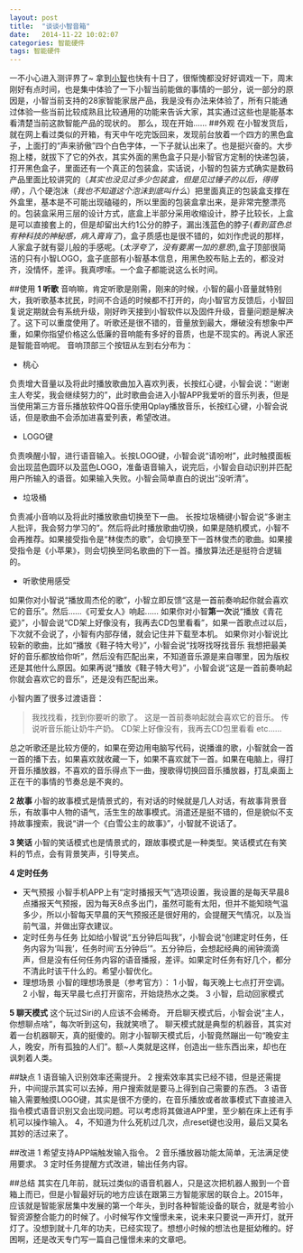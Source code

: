 ```yaml
---
layout: post
title:  "谈谈小智音箱"
date:   2014-11-22 10:02:07
categories: 智能硬件
tags: 智能硬件
---
```

一不小心进入测评界了~
拿到[小智](http://www.smallzhi.com/)也快有十日了，很惭愧都没好好调戏一下，周末刚好有点时间，也是集中体验了一下小智当前能做的事情的一部分，说一部分的原因是，小智当前支持的28家智能家居产品，我是没有办法来体验了，所有只能通过体验一些当前比较成熟且比较通用的功能来告诉大家，其实通过这些也是能基本看清楚当前这款智能产品的现状的。
那么，现在开始......
##外观
在小智发货后，就在网上看过类似的开箱，有天中午吃完饭回来，发现前台放着一个四方的黑色盒子，上面打的“声来骄傲”四个白色字体，一下子就认出来了。也是挺兴奋的。大步抱上楼，就拔下了它的外衣，其实外面的黑色盒子只是小智官方定制的快递包装，打开黑色盒子，里面还有一个真正的包装盒，实话说，小智的包装方式确实是数码产品里面比较讲究的（*其实也没见过多少包装盒，但是见过锤子的以后，得得得*），八个硬泡沫（*我也不知道这个泡沫到底叫什么*）把里面真正的包装盒支撑在外盒里，基本是不可能出现磕碰的，所以里面的包装盒拿出来，是非常完整漂亮的。包装盒采用三层的设计方式，底盒上半部分采用收缩设计，脖子比较长，上盒是可以直接套上的，但是却留出大约1公分的脖子，漏出浅蓝色的脖子(*看到蓝色总有种科技的神秘感，病入膏肓了*)，盒子质感也是很不错的，如刘作虎说的那样，人家盒子就有婴儿般的手感呢。(*太浮夸了，没有要黑一加的意思*),盒子顶部很简洁的只有小智LOGO，盒子底部有小智基本信息，用黑色胶布贴上去的，都没对齐，没情怀，差评。我真啰嗦。一个盒子都能说这么长时间。

##使用
**1  听歌**
音响嘛，肯定听歌是刚需，刚来的时候，小智的最小音量就特别大，我听歌基本扰民，时间不合适的时候都不打开的，向小智官方反馈后，小智回复说定期就会有系统升级，刚好昨天接到小智软件以及固件升级，音量问题是解决了。这下可以重度使用了。听歌还是很不错的，音量放到最大，爆破没有想象中严重，如果你指望价格这么低廉的音响能有多好的音质，也是不现实的。再说人家还是智能音响呢。
音响顶部三个按钮从左到右分布为：
* 桃心 

负责增大音量以及将此时播放歌曲加入喜欢列表，长按红心键，小智会说：“谢谢主人夸奖，我会继续努力的”，此时歌曲会进入小智APP我爱听的音乐列表，但是当使用第三方音乐播放软件QQ音乐使用Qplay播放音乐，长按红心键，小智会说话，但是歌曲不会添加进喜爱列表，希望改进。
* LOGO键

负责唤醒小智，进行语音输入。长按LOGO键，小智会说“请吩咐”，此时触摸面板会出现蓝色圆环以及蓝色LOGO，准备语音输入，说完后，小智会自动识别并匹配用户所输入的语音。如果输入失败。小智会简单直白的说出“没听清”。
* 垃圾桶

负责减小音响以及将此时播放歌曲切换至下一曲。
长按垃圾桶键小智会说“多谢主人批评，我会努力学习的”。然后将此时播放歌曲切换，如果是随机模式，小智不会再推荐。如果接受指令是“林俊杰的歌”，会切换至下一首林俊杰的歌曲。如果接受指令是《小苹果》，则会切换至同名歌曲的下一首。播放算法还是挺符合逻辑的。

*  听歌使用感受

如果你对小智说“播放周杰伦的歌”，小智立即反馈“这是一首前奏响起你就会喜欢它的音乐”。然后......《可爱女人》响起......
如果你对小智**第一次**说“播放《青花瓷》”，小智会说“CD架上好像没有，我再去CD包里看看”，如果一首歌点过以后，下次就不会说了，小智有内部存储，就会记住并下载至本机。
如果你对小智说比较新的歌曲，比如“播放《鞋子特大号》”，小智会说“找呀找呀找音乐   我想把最美好的音乐都放给你听”，然后没有匹配出来，不知道音乐源是来自哪里，因为版权还是其他什么原因。如果再说“播放《鞋子特大号》”，小智会说“这是一首前奏响起你就会喜欢它的音乐”，还是没有匹配出来。

小智内置了很多过渡语音：
> 我找找看，找到你要听的歌了。
这是一首前奏响起就会喜欢它的音乐。
传说听音乐能让奶牛产奶。
CD架上好像没有，我再去CD包里看看
etc......

总之听歌还是比较方便的，如果在旁边用电脑写代码，说播谁的歌，小智就会一首一首的播下去，如果喜欢就收藏一下，如果不喜欢就下一首。如果在电脑上，得打开音乐播放器，不喜欢的音乐得点下一曲，搜歌得切换回音乐播放器，打乱桌面上正在干的事情的节奏总是不爽的。

**2  故事**
小智的故事模式是情景式的，有对话的时候就是几人对话，有故事背景音乐，有故事中人物的语气，活生生的故事模式。消遣还是挺不错的，但是貌似不支持故事搜索，我说“讲一个《白雪公主的故事》”，小智就不说话了。


**3  笑话**
小智的笑话模式也是情景式的，跟故事模式是一种类型。笑话模式在有笑料的节点，会有背景笑声，引导笑点。


**4  定时任务**
* 天气预报
小智手机APP上有“定时播报天气”选项设置，我设置的是每天早晨8点播报天气预报，因为每天8点多出门，虽然可能有太阳，但并不能知晓气温多少，所以小智每天早晨的天气预报还是很好用的，会提醒天气情况，以及当前气温，并做出穿衣建议。
* 定时任务与任务
比如给小智说“五分钟后叫我”，小智会说“创建定时任务，任务内容为‘叫我’，任务时间‘五分钟后’”。五分钟后，会想起经典的闹钟滴滴声，但是没有任何任务内容的语音播报，差评。如果定时任务有好几个，都分不清此时该干什么的。希望小智优化。
* 理想场景
小智的理想场景是（参考官方）：
1 小智，每天晚上七点打开空调。
2 小智，每天早晨七点打开窗帘，开始烧热水之类。
3 小智，启动回家模式

**5  聊天模式**
这个玩过Siri的人应该不会稀奇。
开启聊天模式后，小智会说“主人，你想聊点啥”，每次听到这句，我就笑喷了。
聊天模式就是典型的机器音，其实对着一台机器聊天，真的挺傻的。刚才小智聊天模式后，小智竟然蹦出一句“晚安主人，晚安，所有孤独的人们”。额~人类就是这样，创造出一些东西出来，却也在讽刺着人类。

##缺点
1 语音输入识别效率还需提升。
2 搜索效率其实已经不错，但是还需提升，中间提示其实可以去掉，用户搜索就是要马上得到自己需要的东西。
3 语音输入需要触摸LOGO键，其实是很不方便的，在音乐播放或者故事模式下直接进入指令模式语音识别又会出现问题。可以考虑将其做进APP里，至少躺在床上还有手机可以操作输入。
4，不知道为什么死机过几次，点reset键也没用，最后又莫名其妙的活过来了。

##改进
1 希望支持APP端触发输入指令。
2 音乐播放器功能太简单，无法满足使用要求。
3 定时任务提醒方式改进，输出任务内容。

##总结
其实在几年前，就玩过类似的语音机器人，只是这次把机器人搬到一个音箱上而已，但是小智最好玩的地方应该在跟第三方智能家居的联合上。2015年，应该就是智能家居集中发展的第一个年头，到时各种智能设备的联合，就是考验小智资源整合能力的时候了。小时候写作文憧憬未来，说未来只要说一声开灯，就开灯了。没想到就十几年的功夫，已经实现了。想想小时候的想法也是挺幼稚的。好困啊，还是改天专门写一篇自己憧憬未来的文章吧。
